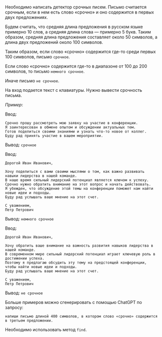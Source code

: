 Необходимо написать детектор срочных писем. Письмо считается срочным, если в нем есть слово «срочно» и оно содержится в первых двух предложениях.

Будем считать, что средняя длина предложения в русском языке примерно 10 слов, а средняя длина слова — примерно 5 букв. Таким образом, средняя длина предложения составляет около 50 символов, а длина двух предложений около 100 символов.

Таким образом, если слово «срочно» содержится где-то среди первых 100 символов, письмо `срочное`.

Если слово «срочно» содержится где-то в диапазоне от 100 до 200 символов, то письмо `немного срочное`.

Иначе письмо `не срочное`.

На вход подается текст с клавиатуры. Нужно вывести срочность письма.

*Пример*:

Ввод:

```
Срочно прошу рассмотреть мою заявку на участие в конференции.
Я заинтересован в обмене опытом и обсуждении актуальных тем.
Готов поделиться своими знаниями и узнать что-то новое от коллег.
Буду рад принять участие в вашем мероприятии.
```

Вывод: `срочное`

Ввод:

```
Дорогой Иван Иванович,

Хочу поделиться с вами своими мыслями о том, как важно развивать навыки лидерства в нашей команде.
В наше время сильный лидерский потенциал является ключом к успеху.
Срочно нужно обратить внимание на этот вопрос и начать действовать.
Я убежден, что обсуждение этой темы на конференции поможет нам найти новые идеи и подходы.
Буду рад услышать ваше мнение на этот счет.

С уважением,
Петр Петрович
```

Вывод: `немного срочное`

Ввод:

```
Дорогой Иван Иванович,

Хочу обратить ваше внимание на важность развития навыков лидерства в нашей команде.
В современном мире сильный лидерский потенциал играет ключевую роль в достижении успеха.
Поэтому я предлагаю обсудить эту тему на предстоящей конференции, чтобы найти новые идеи и подходы.
Буду рад услышать ваше мнение на этот счет.

С уважением,
Петр Петрович
```

Вывод: `не срочное`

Больше примеров можно сгенерировать с помощью ChatGPT по запросу:

```
напиши письмо длиной 400 символов, в котором слово «срочно» содержится в третьем предложении.
```

Необходимо использовать метод `find`.